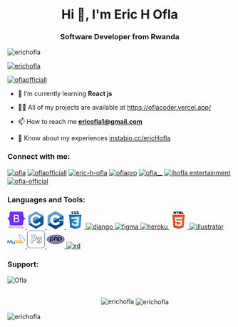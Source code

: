 <h1 align="center">Hi 👋, I'm Eric H Ofla</h1>
<h3 align="center">Software Developer from Rwanda</h3>

<p align="left"> <img src="https://komarev.com/ghpvc/?username=erichofla&label=Profile%20views&color=0e75b6&style=flat" alt="erichofla" /> </p>

<p align="left"> <a href="https://github.com/ryo-ma/github-profile-trophy"><img src="https://github-profile-trophy.vercel.app/?username=erichofla" alt="erichofla" /></a> </p>

<p align="left"> <a href="https://twitter.com/oflaofficiall" target="blank"><img src="https://img.shields.io/twitter/follow/oflaofficiall?logo=twitter&style=for-the-badge" alt="oflaofficiall" /></a> </p>

- 🌱 I’m currently learning **React js**

- 👨‍💻 All of my projects are available at https://oflacoder.vercel.app/

- 📫 How to reach me **ericofla1@gmail.com**

- 📄 Know about my experiences [instabio.cc/ericHofla](instabio.cc/ericHofla)

<h3 align="left">Connect with me:</h3>
<p align="left">
<a href="https://codepen.io/ofla" target="blank"><img align="center" src="https://raw.githubusercontent.com/rahuldkjain/github-profile-readme-generator/master/src/images/icons/Social/codepen.svg" alt="ofla" height="30" width="40" /></a>
<a href="https://twitter.com/oflaofficiall" target="blank"><img align="center" src="https://raw.githubusercontent.com/rahuldkjain/github-profile-readme-generator/master/src/images/icons/Social/twitter.svg" alt="oflaofficiall" height="30" width="40" /></a>
<a href="https://linkedin.com/in/eric-h-ofla" target="blank"><img align="center" src="https://raw.githubusercontent.com/rahuldkjain/github-profile-readme-generator/master/src/images/icons/Social/linked-in-alt.svg" alt="eric-h-ofla" height="30" width="40" /></a>
<a href="https://fb.com/oflapro" target="blank"><img align="center" src="https://raw.githubusercontent.com/rahuldkjain/github-profile-readme-generator/master/src/images/icons/Social/facebook.svg" alt="oflapro" height="30" width="40" /></a>
<a href="https://instagram.com/ofla__" target="blank"><img align="center" src="https://raw.githubusercontent.com/rahuldkjain/github-profile-readme-generator/master/src/images/icons/Social/instagram.svg" alt="ofla__" height="30" width="40" /></a>
<a href="https://www.youtube.com/c/jhofla entertainment" target="blank"><img align="center" src="https://raw.githubusercontent.com/rahuldkjain/github-profile-readme-generator/master/src/images/icons/Social/youtube.svg" alt="jhofla entertainment" height="30" width="40" /></a>
<a href="https://www.hackerrank.com/ofla-official" target="blank"><img align="center" src="https://raw.githubusercontent.com/rahuldkjain/github-profile-readme-generator/master/src/images/icons/Social/hackerrank.svg" alt="ofla-official" height="30" width="40" /></a>
</p>

<h3 align="left">Languages and Tools:</h3>
<p align="left"> <a href="https://getbootstrap.com" target="_blank" rel="noreferrer"> <img src="https://raw.githubusercontent.com/devicons/devicon/master/icons/bootstrap/bootstrap-plain-wordmark.svg" alt="bootstrap" width="40" height="40"/> </a> <a href="https://www.cprogramming.com/" target="_blank" rel="noreferrer"> <img src="https://raw.githubusercontent.com/devicons/devicon/master/icons/c/c-original.svg" alt="c" width="40" height="40"/> </a> <a href="https://www.w3schools.com/cpp/" target="_blank" rel="noreferrer"> <img src="https://raw.githubusercontent.com/devicons/devicon/master/icons/cplusplus/cplusplus-original.svg" alt="cplusplus" width="40" height="40"/> </a> <a href="https://www.w3schools.com/css/" target="_blank" rel="noreferrer"> <img src="https://raw.githubusercontent.com/devicons/devicon/master/icons/css3/css3-original-wordmark.svg" alt="css3" width="40" height="40"/> </a> <a href="https://www.djangoproject.com/" target="_blank" rel="noreferrer"> <img src="https://cdn.worldvectorlogo.com/logos/django.svg" alt="django" width="40" height="40"/> </a> <a href="https://www.figma.com/" target="_blank" rel="noreferrer"> <img src="https://www.vectorlogo.zone/logos/figma/figma-icon.svg" alt="figma" width="40" height="40"/> </a> <a href="https://heroku.com" target="_blank" rel="noreferrer"> <img src="https://www.vectorlogo.zone/logos/heroku/heroku-icon.svg" alt="heroku" width="40" height="40"/> </a> <a href="https://www.w3.org/html/" target="_blank" rel="noreferrer"> <img src="https://raw.githubusercontent.com/devicons/devicon/master/icons/html5/html5-original-wordmark.svg" alt="html5" width="40" height="40"/> </a> <a href="https://www.adobe.com/in/products/illustrator.html" target="_blank" rel="noreferrer"> <img src="https://www.vectorlogo.zone/logos/adobe_illustrator/adobe_illustrator-icon.svg" alt="illustrator" width="40" height="40"/> </a> <a href="https://www.mysql.com/" target="_blank" rel="noreferrer"> <img src="https://raw.githubusercontent.com/devicons/devicon/master/icons/mysql/mysql-original-wordmark.svg" alt="mysql" width="40" height="40"/> </a> <a href="https://www.photoshop.com/en" target="_blank" rel="noreferrer"> <img src="https://raw.githubusercontent.com/devicons/devicon/master/icons/photoshop/photoshop-line.svg" alt="photoshop" width="40" height="40"/> </a> <a href="https://www.php.net" target="_blank" rel="noreferrer"> <img src="https://raw.githubusercontent.com/devicons/devicon/master/icons/php/php-original.svg" alt="php" width="40" height="40"/> </a> <a href="https://www.adobe.com/products/xd.html" target="_blank" rel="noreferrer"> <img src="https://cdn.worldvectorlogo.com/logos/adobe-xd.svg" alt="xd" width="40" height="40"/> </a> </p>

<h3 align="left">Support:</h3>
<p><a href="https://www.buymeacoffee.com/Ofla"> <img align="left" src="https://cdn.buymeacoffee.com/buttons/v2/default-yellow.png" height="50" width="210" alt="Ofla" /></a></p><br><br>

<p><img align="left" src="https://github-readme-stats.vercel.app/api/top-langs?username=erichofla&show_icons=true&locale=en&layout=compact" alt="erichofla" /></p>

<p>&nbsp;<img align="center" src="https://github-readme-stats.vercel.app/api?username=erichofla&show_icons=true&locale=en" alt="erichofla" /></p>

<p><img align="center" src="https://github-readme-streak-stats.herokuapp.com/?user=erichofla&" alt="erichofla" /></p>
